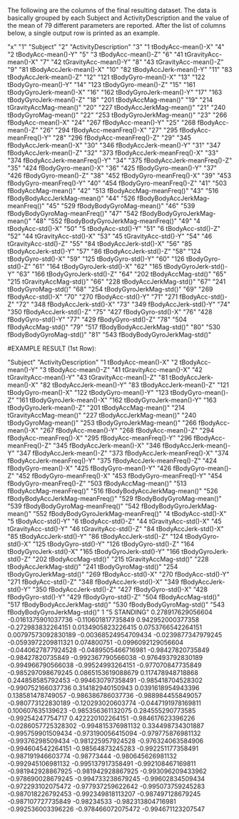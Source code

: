 The following are the columns of the final resulting dataset. 
The data is basically grouped by each Subject and ActivityDescription and the value of the mean of 79 different parameters are reported. After the list of columns below, a single output row is printed as an example.

"x"
"1" "Subject"
"2" "ActivityDescription"
"3" "1 tBodyAcc-mean()-X"
"4" "2 tBodyAcc-mean()-Y"
"5" "3 tBodyAcc-mean()-Z"
"6" "41 tGravityAcc-mean()-X"
"7" "42 tGravityAcc-mean()-Y"
"8" "43 tGravityAcc-mean()-Z"
"9" "81 tBodyAccJerk-mean()-X"
"10" "82 tBodyAccJerk-mean()-Y"
"11" "83 tBodyAccJerk-mean()-Z"
"12" "121 tBodyGyro-mean()-X"
"13" "122 tBodyGyro-mean()-Y"
"14" "123 tBodyGyro-mean()-Z"
"15" "161 tBodyGyroJerk-mean()-X"
"16" "162 tBodyGyroJerk-mean()-Y"
"17" "163 tBodyGyroJerk-mean()-Z"
"18" "201 tBodyAccMag-mean()"
"19" "214 tGravityAccMag-mean()"
"20" "227 tBodyAccJerkMag-mean()"
"21" "240 tBodyGyroMag-mean()"
"22" "253 tBodyGyroJerkMag-mean()"
"23" "266 fBodyAcc-mean()-X"
"24" "267 fBodyAcc-mean()-Y"
"25" "268 fBodyAcc-mean()-Z"
"26" "294 fBodyAcc-meanFreq()-X"
"27" "295 fBodyAcc-meanFreq()-Y"
"28" "296 fBodyAcc-meanFreq()-Z"
"29" "345 fBodyAccJerk-mean()-X"
"30" "346 fBodyAccJerk-mean()-Y"
"31" "347 fBodyAccJerk-mean()-Z"
"32" "373 fBodyAccJerk-meanFreq()-X"
"33" "374 fBodyAccJerk-meanFreq()-Y"
"34" "375 fBodyAccJerk-meanFreq()-Z"
"35" "424 fBodyGyro-mean()-X"
"36" "425 fBodyGyro-mean()-Y"
"37" "426 fBodyGyro-mean()-Z"
"38" "452 fBodyGyro-meanFreq()-X"
"39" "453 fBodyGyro-meanFreq()-Y"
"40" "454 fBodyGyro-meanFreq()-Z"
"41" "503 fBodyAccMag-mean()"
"42" "513 fBodyAccMag-meanFreq()"
"43" "516 fBodyBodyAccJerkMag-mean()"
"44" "526 fBodyBodyAccJerkMag-meanFreq()"
"45" "529 fBodyBodyGyroMag-mean()"
"46" "539 fBodyBodyGyroMag-meanFreq()"
"47" "542 fBodyBodyGyroJerkMag-mean()"
"48" "552 fBodyBodyGyroJerkMag-meanFreq()"
"49" "4 tBodyAcc-std()-X"
"50" "5 tBodyAcc-std()-Y"
"51" "6 tBodyAcc-std()-Z"
"52" "44 tGravityAcc-std()-X"
"53" "45 tGravityAcc-std()-Y"
"54" "46 tGravityAcc-std()-Z"
"55" "84 tBodyAccJerk-std()-X"
"56" "85 tBodyAccJerk-std()-Y"
"57" "86 tBodyAccJerk-std()-Z"
"58" "124 tBodyGyro-std()-X"
"59" "125 tBodyGyro-std()-Y"
"60" "126 tBodyGyro-std()-Z"
"61" "164 tBodyGyroJerk-std()-X"
"62" "165 tBodyGyroJerk-std()-Y"
"63" "166 tBodyGyroJerk-std()-Z"
"64" "202 tBodyAccMag-std()"
"65" "215 tGravityAccMag-std()"
"66" "228 tBodyAccJerkMag-std()"
"67" "241 tBodyGyroMag-std()"
"68" "254 tBodyGyroJerkMag-std()"
"69" "269 fBodyAcc-std()-X"
"70" "270 fBodyAcc-std()-Y"
"71" "271 fBodyAcc-std()-Z"
"72" "348 fBodyAccJerk-std()-X"
"73" "349 fBodyAccJerk-std()-Y"
"74" "350 fBodyAccJerk-std()-Z"
"75" "427 fBodyGyro-std()-X"
"76" "428 fBodyGyro-std()-Y"
"77" "429 fBodyGyro-std()-Z"
"78" "504 fBodyAccMag-std()"
"79" "517 fBodyBodyAccJerkMag-std()"
"80" "530 fBodyBodyGyroMag-std()"
"81" "543 fBodyBodyGyroJerkMag-std()"


#EXAMPLE RESULT (1st Row):

"Subject" "ActivityDescription" "1 tBodyAcc-mean()-X" "2 tBodyAcc-mean()-Y" "3 tBodyAcc-mean()-Z" "41 tGravityAcc-mean()-X" "42 tGravityAcc-mean()-Y" "43 tGravityAcc-mean()-Z" "81 tBodyAccJerk-mean()-X" "82 tBodyAccJerk-mean()-Y" "83 tBodyAccJerk-mean()-Z" "121 tBodyGyro-mean()-X" "122 tBodyGyro-mean()-Y" "123 tBodyGyro-mean()-Z" "161 tBodyGyroJerk-mean()-X" "162 tBodyGyroJerk-mean()-Y" "163 tBodyGyroJerk-mean()-Z" "201 tBodyAccMag-mean()" "214 tGravityAccMag-mean()" "227 tBodyAccJerkMag-mean()" "240 tBodyGyroMag-mean()" "253 tBodyGyroJerkMag-mean()" "266 fBodyAcc-mean()-X" "267 fBodyAcc-mean()-Y" "268 fBodyAcc-mean()-Z" "294 fBodyAcc-meanFreq()-X" "295 fBodyAcc-meanFreq()-Y" "296 fBodyAcc-meanFreq()-Z" "345 fBodyAccJerk-mean()-X" "346 fBodyAccJerk-mean()-Y" "347 fBodyAccJerk-mean()-Z" "373 fBodyAccJerk-meanFreq()-X" "374 fBodyAccJerk-meanFreq()-Y" "375 fBodyAccJerk-meanFreq()-Z" "424 fBodyGyro-mean()-X" "425 fBodyGyro-mean()-Y" "426 fBodyGyro-mean()-Z" "452 fBodyGyro-meanFreq()-X" "453 fBodyGyro-meanFreq()-Y" "454 fBodyGyro-meanFreq()-Z" "503 fBodyAccMag-mean()" "513 fBodyAccMag-meanFreq()" "516 fBodyBodyAccJerkMag-mean()" "526 fBodyBodyAccJerkMag-meanFreq()" "529 fBodyBodyGyroMag-mean()" "539 fBodyBodyGyroMag-meanFreq()" "542 fBodyBodyGyroJerkMag-mean()" "552 fBodyBodyGyroJerkMag-meanFreq()" "4 tBodyAcc-std()-X" "5 tBodyAcc-std()-Y" "6 tBodyAcc-std()-Z" "44 tGravityAcc-std()-X" "45 tGravityAcc-std()-Y" "46 tGravityAcc-std()-Z" "84 tBodyAccJerk-std()-X" "85 tBodyAccJerk-std()-Y" "86 tBodyAccJerk-std()-Z" "124 tBodyGyro-std()-X" "125 tBodyGyro-std()-Y" "126 tBodyGyro-std()-Z" "164 tBodyGyroJerk-std()-X" "165 tBodyGyroJerk-std()-Y" "166 tBodyGyroJerk-std()-Z" "202 tBodyAccMag-std()" "215 tGravityAccMag-std()" "228 tBodyAccJerkMag-std()" "241 tBodyGyroMag-std()" "254 tBodyGyroJerkMag-std()" "269 fBodyAcc-std()-X" "270 fBodyAcc-std()-Y" "271 fBodyAcc-std()-Z" "348 fBodyAccJerk-std()-X" "349 fBodyAccJerk-std()-Y" "350 fBodyAccJerk-std()-Z" "427 fBodyGyro-std()-X" "428 fBodyGyro-std()-Y" "429 fBodyGyro-std()-Z" "504 fBodyAccMag-std()" "517 fBodyBodyAccJerkMag-std()" "530 fBodyBodyGyroMag-std()" "543 fBodyBodyGyroJerkMag-std()"
1 "5 STANDING" 0.278917629056604 -0.0161375901037736 -0.110601817735849 0.942952000377358 -0.272983832264151 0.0134905823226415 0.0753766542264151 0.00797573092830189 -0.00368524954709434 -0.0239877347979245 -0.0593972209811321 0.074800751 -0.0996092129056604 -0.0440627877924528 -0.0489505466716981 -0.98427820735849 -0.98427820735849 -0.992367790566038 -0.976493792830189 -0.994966790566038 -0.99524993264151 -0.977070847735849 -0.985297098679245 0.0865153619088679 0.117478948718868 0.244858585792453 -0.994630797358491 -0.985418704528302 -0.990752166037736 0.314182940150943 0.0391618954943396 0.138581478749057 -0.986386786037736 -0.988984455849057 -0.980773122830189 -0.120293020603774 -0.0447191978169811 0.100607635139623 -0.985356361132075 0.284555290773585 -0.99254247754717 0.422220102264151 -0.984617623396226 -0.0286057725328302 -0.994815376981132 0.334498734301887 -0.995759901509434 -0.973190056415094 -0.979775876981132 -0.99376298509434 -0.981225957924528 -0.976324063584906 -0.994604542264151 -0.98564873245283 -0.992251177358491 -0.987191946603774 -0.98773444 -0.980645626981132 -0.992945106981132 -0.995137917358491 -0.992108467169811 -0.981942928867925 -0.981942928867925 -0.993096209433962 -0.978690028679245 -0.994733238679245 -0.99602834509434 -0.972293102075472 -0.977937259622642 -0.995073759245283 -0.987018226792453 -0.992349818113207 -0.987497128679245 -0.987107727735849 -0.98234533 -0.982313804716981 -0.992536003396226 -0.978466072075472 -0.994671123207547
